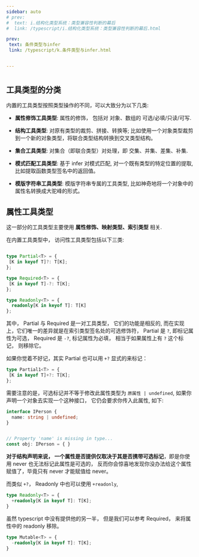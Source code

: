 ```yaml
---
sidebar: auto
# prev:
#  text: i.结构化类型系统：类型兼容性判断的幕后
#  link: /typescript/i.结构化类型系统：类型兼容性判断的幕后.html

prev:
 text: 条件类型与infer
 link: /typescript/k.条件类型与infer.html


---
```


#

## 工具类型的分类

内置的工具类型按照类型操作的不同，可以大致分为以下几类:

- **属性修饰工具类型**: 属性的修饰， 包括对 对象、数组的 可选/必填/只读/可写.

- **结构工具类型**: 对原有类型的裁剪、拼接、转换等; 比如使用一个对象类型裁剪到一个新的对象类型，将联合类型结构转换到交叉类型结构。

- **集合工具类型**: 对集合（即联合类型）对处理，即 交集、并集、差集、补集.

- **模式匹配工具类型**: 基于 infer 对模式匹配, 对一个既有类型的特定位置的提取, 比如提取函数类型签名中的返回值。

- **模版字符串工具类型**: 模版字符串专属的工具类型, 比如神奇地将一个对象中的属性名转换成大驼峰的形式。

## 属性工具类型

这一部分的工具类型主要使用 **属性修饰、映射类型、索引类型** 相关.

在内置工具类型中， 访问性工具类型包括以下三类:

```typescript

type Partial<T> = {
 [K in keyof T]?: T[K];
};

type Required<T> = {
 [K in keyof T]-?: T[K];
};

type Readonly<T> = {
  readonly[K in keyof T]: T[K]
};
```

其中， Partial 与 Required 是一对工具类型， 它们的功能是相反的, 而在实现上，它们唯一的差异就是在索引类型签名处的可选修饰符， Partial 是 `?`, 即标记属性为可选， Required 是 `-?`, 标记属性为必填， 相当于如果属性上有 `?` 这个标记， 则移除它。

如果你觉着不好记，其实 Partial 也可以用 `+?` 显式的来标记：

```typescript
type Partial1<T> = {
 [K in keyof T]+?: T[K];
};

```

需要注意的是，可选标记并不等于修改此属性类型为 `原属性 | undefined`, 如果你声明一个对象去实现一个这种接口， 它仍会要求你传入此属性, 如下:

```typescript
interface IPerson {
  name: string | undefined;
}


// Property 'name' is missing in type...
const obj: IPerson = { }
```

**对于结构声明来说， 一个属性是否提供仅取决于其是否携带可选标记**，即是你使用 never 也无法标记此属性是可选的， 反而你会惊喜地发现你没办法给这个属性赋值了，毕竟只有 never 才能赋值给 never。

而类似 `+?`， Readonly 中也可以使用 `+readonly`,

```typescript
type Readonly<T> = {
  +readonly[K in keyof T]: T[K];
}
```

虽然 typescript 中没有提供他的另一半， 但是我们可以参考 Required， 来将属性中的 readonly 移除。

```typescript
type Mutable<T> = {
  -readonly[K in keyof T]: T[K];
}
```
